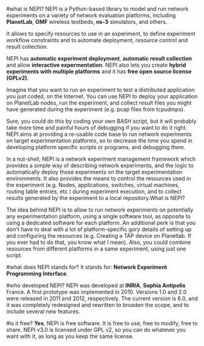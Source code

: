 
#what is NEPI?
NEPI is a Python-based library to model and run network experiments on a variety of network evaluation platforms, including **PlanetLab**, **OMF** wireless testbeds, **ns-3** simulators, and others.

It allows to specify resources to use in an experiment, to define experiment workflow constraints and to automate deployment, resource control and result collection.

NEPI has **automatic experiment deployment**, **automatic result collection** and allow **interactive expermentation**. NEPI also lets you create **hybrid experiments with multiple platforms** and it has **free open source license (GPLv2)**.

Imagine that you want to run an experiment to test a distributed application you just coded, on the Internet. You can use NEPI to deploy your application on PlanetLab nodes, run the experiment, and collect result files you might have generated during the experiment (e.g. pcap files from tcpudmps).

Sure, you could do this by coding your own BASH script, but it will probably take more time and painful hours of debugging if you want to do it right. NEPI aims at providing a re-usable code base to run network experiments on target experimentation platforms, so to decrease the time you spend in developing platform specific scripts or programs, and debugging them.

In a nut-shell, NEPI is a network experiment management framework which provides a simple way of describing network experiments, and the logic to automatically deploy those experiments on the target experimentation environments. It also provides the means to control the resources used in the experiment (e.g. Nodes, applications, switches, virtual machines, routing table entries, etc ) during experiment execution, and to collect results generated by the experiment to a local repository.What is NEPI?

The idea behind NEPI is to allow to run network experiments on potentially any experimentation platform, using a single software tool, as opposite to using a dedicated software for each platform. An additional perk is that you don't have to deal with a lot of platform-specific gory details of setting up and configuring the resources (e.g. Creating a TAP device on Planetlab. If you ever had to do that, you know what I mean). Also, you could combine resources from different platforms in a same experiment, using just one script.

#what does NEPI stands for?
It stands for: **Network Experiment Programming Interface**.

#who developed NEPI?
NEPI was developed at **INRIA**, **Sophia Antipolis** France. A first prototype was implemented in 2010. Versions 1.0 and 2.0 were released in 2011 and 2012, respectively. The current version is 6.0, and it was completely redesigned and rewritten to broaden the scope, and to include several new features.

#is it free?
**Yes**, NEPI is free software. It is free to use, free to modify, free to share. NEPI v3.0 is licensed under GPL v2, so you can do whatever you want with it, as long as you keep the same license.

